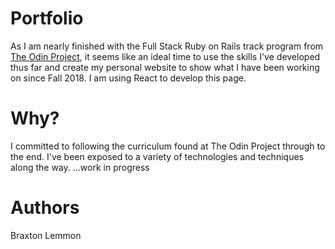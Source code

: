 # Portfolio
As I am nearly finished with the Full Stack Ruby on Rails track program from [The Odin Project](https://www.theodinproject.com/), it seems like an ideal time to use the skills I've developed thus far and create my personal website to show what I have been working on since Fall 2018. I am using React to develop this page.

# Why?
I committed to following the curriculum found at The Odin Project through to the end. I've been exposed to a variety of technologies and techniques along the way. ...work in progress 

# Authors
Braxton Lemmon